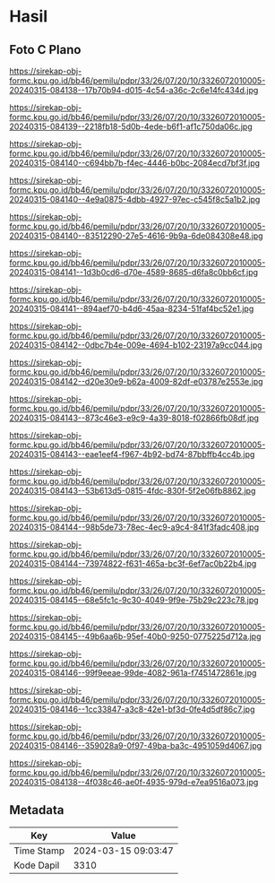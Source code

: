 # Hasil

## Foto C Plano

https://sirekap-obj-formc.kpu.go.id/bb46/pemilu/pdpr/33/26/07/20/10/3326072010005-20240315-084138--17b70b94-d015-4c54-a36c-2c6e14fc434d.jpg

https://sirekap-obj-formc.kpu.go.id/bb46/pemilu/pdpr/33/26/07/20/10/3326072010005-20240315-084139--2218fb18-5d0b-4ede-b6f1-af1c750da06c.jpg

https://sirekap-obj-formc.kpu.go.id/bb46/pemilu/pdpr/33/26/07/20/10/3326072010005-20240315-084140--c694bb7b-f4ec-4446-b0bc-2084ecd7bf3f.jpg

https://sirekap-obj-formc.kpu.go.id/bb46/pemilu/pdpr/33/26/07/20/10/3326072010005-20240315-084140--4e9a0875-4dbb-4927-97ec-c545f8c5a1b2.jpg

https://sirekap-obj-formc.kpu.go.id/bb46/pemilu/pdpr/33/26/07/20/10/3326072010005-20240315-084140--83512290-27e5-4616-9b9a-6de084308e48.jpg

https://sirekap-obj-formc.kpu.go.id/bb46/pemilu/pdpr/33/26/07/20/10/3326072010005-20240315-084141--1d3b0cd6-d70e-4589-8685-d6fa8c0bb6cf.jpg

https://sirekap-obj-formc.kpu.go.id/bb46/pemilu/pdpr/33/26/07/20/10/3326072010005-20240315-084141--894aef70-b4d6-45aa-8234-51faf4bc52e1.jpg

https://sirekap-obj-formc.kpu.go.id/bb46/pemilu/pdpr/33/26/07/20/10/3326072010005-20240315-084142--0dbc7b4e-009e-4694-b102-23197a9cc044.jpg

https://sirekap-obj-formc.kpu.go.id/bb46/pemilu/pdpr/33/26/07/20/10/3326072010005-20240315-084142--d20e30e9-b62a-4009-82df-e03787e2553e.jpg

https://sirekap-obj-formc.kpu.go.id/bb46/pemilu/pdpr/33/26/07/20/10/3326072010005-20240315-084143--873c46e3-e9c9-4a39-8018-f02866fb08df.jpg

https://sirekap-obj-formc.kpu.go.id/bb46/pemilu/pdpr/33/26/07/20/10/3326072010005-20240315-084143--eae1eef4-f967-4b92-bd74-87bbffb4cc4b.jpg

https://sirekap-obj-formc.kpu.go.id/bb46/pemilu/pdpr/33/26/07/20/10/3326072010005-20240315-084143--53b613d5-0815-4fdc-830f-5f2e06fb8862.jpg

https://sirekap-obj-formc.kpu.go.id/bb46/pemilu/pdpr/33/26/07/20/10/3326072010005-20240315-084144--98b5de73-78ec-4ec9-a9c4-841f3fadc408.jpg

https://sirekap-obj-formc.kpu.go.id/bb46/pemilu/pdpr/33/26/07/20/10/3326072010005-20240315-084144--73974822-f631-465a-bc3f-6ef7ac0b22b4.jpg

https://sirekap-obj-formc.kpu.go.id/bb46/pemilu/pdpr/33/26/07/20/10/3326072010005-20240315-084145--68e5fc1c-9c30-4049-9f9e-75b29c223c78.jpg

https://sirekap-obj-formc.kpu.go.id/bb46/pemilu/pdpr/33/26/07/20/10/3326072010005-20240315-084145--49b6aa6b-95ef-40b0-9250-0775225d712a.jpg

https://sirekap-obj-formc.kpu.go.id/bb46/pemilu/pdpr/33/26/07/20/10/3326072010005-20240315-084146--99f9eeae-99de-4082-961a-f7451472861e.jpg

https://sirekap-obj-formc.kpu.go.id/bb46/pemilu/pdpr/33/26/07/20/10/3326072010005-20240315-084146--1cc33847-a3c8-42e1-bf3d-0fe4d5df86c7.jpg

https://sirekap-obj-formc.kpu.go.id/bb46/pemilu/pdpr/33/26/07/20/10/3326072010005-20240315-084146--359028a9-0f97-49ba-ba3c-4951059d4067.jpg

https://sirekap-obj-formc.kpu.go.id/bb46/pemilu/pdpr/33/26/07/20/10/3326072010005-20240315-084138--4f038c46-ae0f-4935-979d-e7ea9516a073.jpg


## Metadata

| Key        | Value               |
| ---------- | ------------------- |
| Time Stamp | 2024-03-15 09:03:47 |
| Kode Dapil | 3310                |



